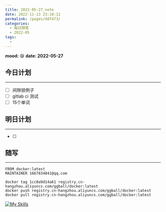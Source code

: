 ```yaml
---
title: 2022-05-27_note
date: 2022-11-13 23:10:11
permalink: /pages/ddf473/
categories:
  - 每日随笔
  - 2022-05
tags:
  - 
---
```

**mood:** :smile:  									**date: 2022-05-27**  
## 今日计划  
------
- [ ]  间隙锁例子
- [ ]  gitlab ci 测试
- [ ]  15个单词
## 明日计划  
------
- [ ]  
## 随写 
------

```
FROM docker:latest
MAINTAINER 1667834841@qq.com

docker tag 1cc0a9d14a61 registry.cn-hangzhou.aliyuncs.com/ggball/docker:latest
docker push registry.cn-hangzhou.aliyuncs.com/ggball/docker:latest
docker pull registry.cn-hangzhou.aliyuncs.com/ggball/docker:latest
```

[![My Skills](https://skillicons.dev/icons?i=js,html,css,wasm)](https://skillicons.dev)

